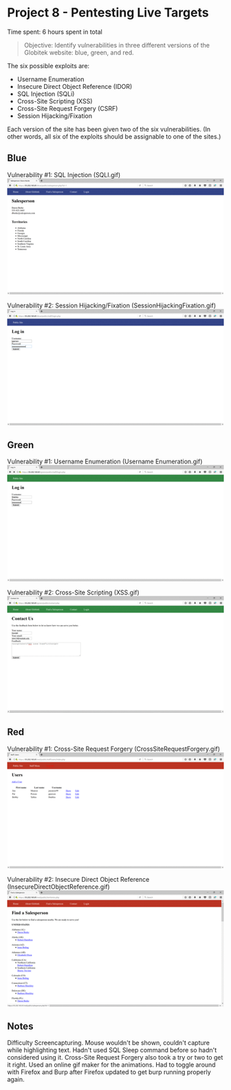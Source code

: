 # Project 8 - Pentesting Live Targets

Time spent: 6 hours spent in total

> Objective: Identify vulnerabilities in three different versions of the Globitek website: blue, green, and red.

The six possible exploits are:
* Username Enumeration
* Insecure Direct Object Reference (IDOR)
* SQL Injection (SQLi)
* Cross-Site Scripting (XSS)
* Cross-Site Request Forgery (CSRF)
* Session Hijacking/Fixation

Each version of the site has been given two of the six vulnerabilities. (In other words, all six of the exploits should be assignable to one of the sites.)

## Blue

Vulnerability #1: SQL Injection (SQLI.gif)
<img src='https://github.com/okmoorejr/Week8PentensingLiveTargets/blob/master/SQLI.gif' width='' alt='SQLI gif' />

Vulnerability #2: Session Hijacking/Fixation (SessionHijackingFixation.gif)
<img src='https://github.com/okmoorejr/Week8PentensingLiveTargets/blob/master/SessionHijackingFixation.gif' width='' alt='SessionHijackingFixation gif' />


## Green

Vulnerability #1: Username Enumeration (Username Enumeration.gif)
<img src='https://github.com/okmoorejr/Week8PentensingLiveTargets/blob/master/UsernameEnumeration.gif' width='' alt='UsernameEnumeration gif' />

Vulnerability #2: Cross-Site Scripting (XSS.gif)
<img src='https://github.com/okmoorejr/Week8PentensingLiveTargets/blob/master/XSS.gif' width='' alt='XSS gif' />


## Red

Vulnerability #1: Cross-Site Request Forgery (CrossSiteRequestForgery.gif)
<img src='https://github.com/okmoorejr/Week8PentensingLiveTargets/blob/master/CrossSiteRequestForgery.gif' width='' alt='CSRF gif' />

Vulnerability #2: Insecure Direct Object Reference (InsecureDirectObjectReference.gif)
<img src='https://github.com/okmoorejr/Week8PentensingLiveTargets/blob/master/InsecureDirectObjectReference.gif' width='' alt='IDOR gif' />


## Notes

Difficulty Screencapturing. Mouse wouldn't be shown, couldn't capture while highlighting text. Hadn't used SQL Sleep command before so hadn't considered using it. Cross-Site Request Forgery also took a try or two to get it right. Used an online gif maker for the animations. Had to toggle around with Firefox and Burp after Firefox updated to get burp running properly again.
